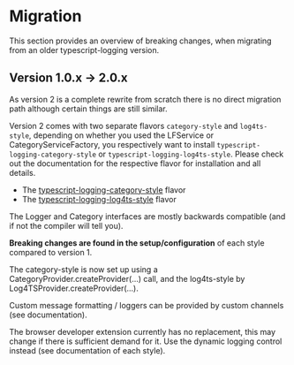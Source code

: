 # Migration

This section provides an overview of breaking changes, when migrating from an older typescript-logging version.

## Version 1.0.x -> 2.0.x

As version 2 is a complete rewrite from scratch there is no direct migration path although certain things are still
similar.

Version 2 comes with two separate flavors `category-style` and `log4ts-style`, depending on whether you used the
LFService or CategoryServiceFactory, you respectively want to install `typescript-logging-category-style` or
`typescript-logging-log4ts-style`. Please check out the documentation for the respective flavor for installation and all
details.

* The [typescript-logging-category-style](../category-style/README.MD) flavor
* The [typescript-logging-log4ts-style](../log4ts-style/README.MD) flavor

The Logger and Category interfaces are mostly backwards compatible (and if not the compiler will tell you).

**Breaking changes are found in the setup/configuration** of each style compared to version 1.

The category-style is now set up using a CategoryProvider.createProvider(...) call, and the log4ts-style by
Log4TSProvider.createProvider(...).

Custom message formatting / loggers can be provided by custom channels (see documentation).

The browser developer extension currently has no replacement, this may change if there is sufficient demand for it. Use
the dynamic logging control instead (see documentation of each style).
